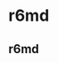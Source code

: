 
<!-- README.md is generated from README.Rmd. Please edit that file -->

# r6md

<!-- badges: start -->

<!-- badges: end -->

## r6md
